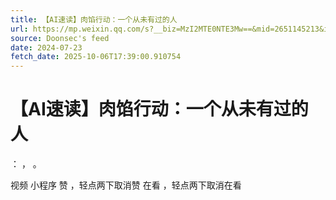 ```yaml
---
title: 【AI速读】肉馅行动：一个从未有过的人
url: https://mp.weixin.qq.com/s?__biz=MzI2MTE0NTE3Mw==&mid=2651145213&idx=1&sn=c93f2ae41e897d0e73b3a738d1cb4432
source: Doonsec's feed
date: 2024-07-23
fetch_date: 2025-10-06T17:39:00.910754
---
```


# 【AI速读】肉馅行动：一个从未有过的人

：
，
。

视频
小程序
赞
，轻点两下取消赞
在看
，轻点两下取消在看